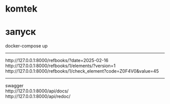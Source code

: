 # komtek
<h1>запуск</h1>
docker-compose up
<hr>
http://127.0.0.1:8000/refbooks/?date=2025-02-16 <br>
http://127.0.0.1:8000/refbooks/1/elements/?version=1 <br>
http://127.0.0.1:8000/refbooks/1/check_element?code=Z0F4V0&value=45 <br>
<hr>
swagger<br>
http://127.0.0.1:8000/api/docs/ <br>
http://127.0.0.1:8000/api/redoc/
